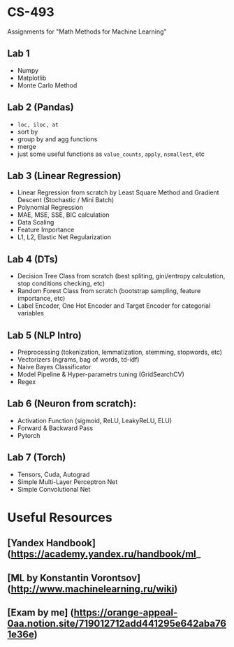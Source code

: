 # CS-493
Assignments for "Math Methods for Machine Learning"
## Lab 1
- Numpy
- Matplotlib
- Monte Carlo Method

## Lab 2 (Pandas)
- `loc, iloc, at`
- sort by 
- group by and agg functions
- merge
- just some useful functions as `value_counts`, `apply`, `nsmallest`, etc

## Lab 3 (Linear Regression)
- Linear Regression from scratch by Least Square Method and Gradient Descent (Stochastic / Mini Batch)
- Polynomial Regression
- MAE, MSE, SSE, BIC calculation
- Data Scaling
- Feature Importance
- L1, L2, Elastic Net Regularization

## Lab 4 (DTs)
- Decision Tree Class from scratch (best spliting, gini/entropy calculation, stop conditions checking, etc)
- Random Forest Class from scratch (bootstrap sampling, feature importance, etc)
- Label Encoder, One Hot Encoder and Target Encoder for categorial variables

## Lab 5 (NLP Intro)
- Preprocessing (tokenization, lemmatization, stemming, stopwords, etc)
- Vectorizers (ngrams, bag of words, td-idf)
- Naive Bayes Classificator
- Model Pipeline & Hyper-parametrs tuning (GridSearchCV)
- Regex

## Lab 6 (Neuron from scratch):
- Activation Function (sigmoid, ReLU, LeakyReLU, ELU)
- Forward & Backward Pass
- Pytorch

## Lab 7 (Torch)
- Tensors, Cuda, Autograd
- Simple Multi-Layer Perceptron Net
- Simple Convolutional Net

# Useful Resources
## [Yandex Handbook] (https://academy.yandex.ru/handbook/ml_
## [ML by Konstantin Vorontsov] (http://www.machinelearning.ru/wiki)
## [Exam by me] (https://orange-appeal-0aa.notion.site/719012712add441295e642aba761e36e)
